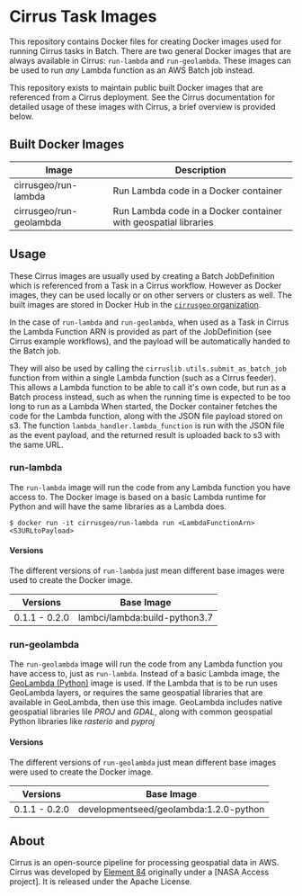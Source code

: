 # Cirrus Task Images

This repository contains Docker files for creating Docker images used for running Cirrus tasks in Batch. There are two general Docker images that are always available in Cirrus: `run-lambda` and `run-geolambda`. These images can be used to run *any* Lambda function as an AWS Batch job instead.

This repository exists to maintain public built Docker images that are referenced from a Cirrus deployment. See the Cirrus documentation for detailed usage of these images with Cirrus, a brief overview is provided below.

## Built Docker Images

| Image                   | Description |
| ----------------------- | ----------- |
| cirrusgeo/run-lambda    | Run Lambda code in a Docker container |
| cirrusgeo/run-geolambda | Run Lambda code in a Docker container with geospatial libraries |

## Usage

These Cirrus images are usually used by creating a Batch JobDefinition which is referenced from a Task in a Cirrus workflow. However as Docker images, they can be used locally or on other servers or clusters as well.
The built images are stored in Docker Hub in the [`cirrusgeo` organization](https://hub.docker.com/orgs/cirrusgeo/repositories).

In the case of `run-lambda` and `run-geolambda`, when used as a Task in Cirrus the Lambda Function ARN is provided as part of the JobDefinition (see Cirrus example workflows), and the payload will be automatically handed to the Batch job. 

They will also be used by calling the `cirruslib.utils.submit_as_batch_job` function from within a single Lambda function (such as a Cirrus feeder). This allows a Lambda function to be able to call it's own code, but run as a Batch process instead, such as when the running time is expected to be too long to run as a Lambda When started, the Docker container fetches the code for the Lambda function, along with the JSON file payload stored on s3. The function `lambda_handler.lambda_function` is run with the JSON file as the event payload, and the returned result is uploaded back to s3 with the same URL.

### run-lambda

The `run-lambda` image will run the code from any Lambda function you have access to. The Docker image is based on a basic Lambda runtime for Python and will have the same libraries as a Lambda does.

```
$ docker run -it cirrusgeo/run-lambda run <LambdaFunctionArn> <S3URLtoPayload>
```

#### Versions

The different versions of `run-lambda` just mean different base images were used to create the Docker image.

| Versions      | Base Image  |
| ------------- | ----------- |
| 0.1.1 - 0.2.0 | lambci/lambda:build-python3.7 |

### run-geolambda

The `run-geolambda` image will run the code from any Lambda function you have access to, just as `run-lambda`. Instead of a basic Lambda image, the [GeoLambda (Python)](https://github.com/developmentseed/geolambda) image is used. If the Lambda that is to be run uses GeoLambda layers, or requires the same geospatial libraries that are available in GeoLambda, then use this image. GeoLambda includes native geospatial libraries lile *PROJ* and *GDAL*, along with common geospatial Python libraries like *rasterio* and *pyproj*

#### Versions

The different versions of `run-geolambda` just mean different base images were used to create the Docker image.

| Versions      | Base Image  |
| ------------- | ----------- |
| 0.1.1 - 0.2.0 | developmentseed/geolambda:1.2.0-python |

## About

Cirrus is an open-source pipeline for processing geospatial data in AWS. Cirrus was developed by [Element 84](https://element84.com/) originally under a [NASA Access project]. It is released under the Apache License.
